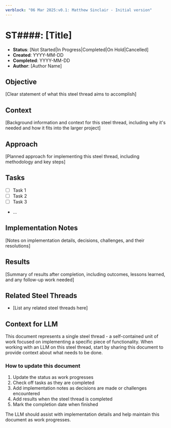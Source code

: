 ```yaml
---
verblock: "06 Mar 2025:v0.1: Matthew Sinclair - Initial version"
---
```

# ST####: [Title]

- **Status**: [Not Started|In Progress|Completed|On Hold|Cancelled]
- **Created**: YYYY-MM-DD
- **Completed**: YYYY-MM-DD
- **Author**: [Author Name]

## Objective

[Clear statement of what this steel thread aims to accomplish]

## Context

[Background information and context for this steel thread, including why it's needed and how it fits into the larger project]

## Approach

[Planned approach for implementing this steel thread, including methodology and key steps]

## Tasks

- [ ] Task 1
- [ ] Task 2
- [ ] Task 3
- ...

## Implementation Notes

[Notes on implementation details, decisions, challenges, and their resolutions]

## Results

[Summary of results after completion, including outcomes, lessons learned, and any follow-up work needed]

## Related Steel Threads

- [List any related steel threads here]

## Context for LLM

This document represents a single steel thread - a self-contained unit of work focused on implementing a specific piece of functionality. When working with an LLM on this steel thread, start by sharing this document to provide context about what needs to be done.

### How to update this document

1. Update the status as work progresses
2. Check off tasks as they are completed
3. Add implementation notes as decisions are made or challenges encountered
4. Add results when the steel thread is completed
5. Mark the completion date when finished

The LLM should assist with implementation details and help maintain this document as work progresses.

